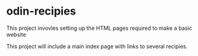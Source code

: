 # odin-recipies
 This project invovles setting up the HTML pages required to make a basic website


This project will include a main index page with links to several recipies.